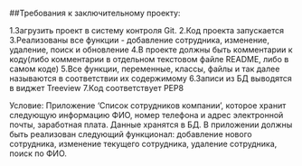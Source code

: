 
##Требования к заключительному проекту:

1.Загрузить проект в систему контроля Git.
2.Код проекта запускается
3.Реализованы все функции - добавление сотрудника, изменение, удаление, поиск и обновление
4.В проекте должны быть комментарии к коду(либо комментарии в отдельном текстовом файле README, либо в самом коде)
5.Все функции, переменные, классы, файлы и так далее называются в соответствии их содержимому
6.Записи из БД выводятся в виджет Treeview
7.Код соответствует PEP8

Условие:
Приложение ‘Список сотрудников компании’, которое хранит следующую информацию ФИО, номер телефона и адрес электронной почты, заработная плата. Данные хранятся в БД. В приложении должны быть реализован следующий функционал: добавление нового сотрудника, изменение текущего сотрудника, удаление сотрудника, поиск по ФИО.


